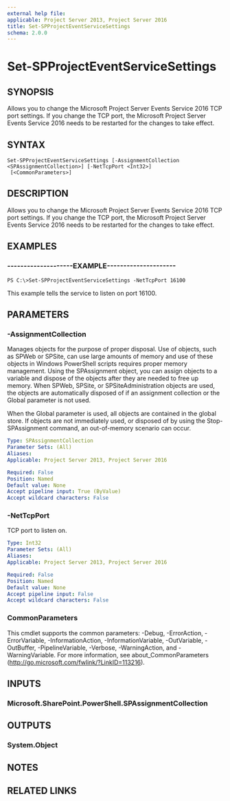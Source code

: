 ```yaml
---
external help file: 
applicable: Project Server 2013, Project Server 2016
title: Set-SPProjectEventServiceSettings
schema: 2.0.0
---
```


# Set-SPProjectEventServiceSettings

## SYNOPSIS
Allows you to change the Microsoft Project Server Events Service 2016 TCP port settings. If you change the TCP port, the Microsoft Project Server Events Service 2016 needs to be restarted for the changes to take effect.

## SYNTAX

```
Set-SPProjectEventServiceSettings [-AssignmentCollection <SPAssignmentCollection>] [-NetTcpPort <Int32>]
 [<CommonParameters>]
```

## DESCRIPTION
Allows you to change the Microsoft Project Server Events Service 2016 TCP port settings. If you change the TCP port, the Microsoft Project Server Events Service 2016 needs to be restarted for the changes to take effect.

## EXAMPLES

### --------------------EXAMPLE---------------------
```
PS C:\>Set-SPProjectEventServiceSettings -NetTcpPort 16100
```

This example tells the service to listen on port 16100.


## PARAMETERS

### -AssignmentCollection
Manages objects for the purpose of proper disposal. Use of objects, such as SPWeb or SPSite, can use large amounts of memory and use of these objects in Windows PowerShell scripts requires proper memory management. Using the SPAssignment object, you can assign objects to a variable and dispose of the objects after they are needed to free up memory. When SPWeb, SPSite, or SPSiteAdministration objects are used, the objects are automatically disposed of if an assignment collection or the Global parameter is not used.

When the Global parameter is used, all objects are contained in the global store. If objects are not immediately used, or disposed of by using the Stop-SPAssignment command, an out-of-memory scenario can occur.

```yaml
Type: SPAssignmentCollection
Parameter Sets: (All)
Aliases: 
Applicable: Project Server 2013, Project Server 2016

Required: False
Position: Named
Default value: None
Accept pipeline input: True (ByValue)
Accept wildcard characters: False
```

### -NetTcpPort
TCP port to listen on.

```yaml
Type: Int32
Parameter Sets: (All)
Aliases: 
Applicable: Project Server 2013, Project Server 2016

Required: False
Position: Named
Default value: None
Accept pipeline input: False
Accept wildcard characters: False
```

### CommonParameters
This cmdlet supports the common parameters: -Debug, -ErrorAction, -ErrorVariable, -InformationAction, -InformationVariable, -OutVariable, -OutBuffer, -PipelineVariable, -Verbose, -WarningAction, and -WarningVariable. For more information, see about_CommonParameters (http://go.microsoft.com/fwlink/?LinkID=113216).

## INPUTS

### Microsoft.SharePoint.PowerShell.SPAssignmentCollection

## OUTPUTS

### System.Object

## NOTES

## RELATED LINKS
